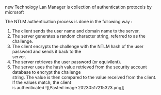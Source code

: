new Technology Lan Manager is collection of authentication protocols by microsoft

The NTLM authentication process is done in the following way :  
1. The client sends the user name and domain name to the server.  
2. The server generates a random character string, referred to as the challenge.  
3. The client encrypts the challenge with the NTLM hash of the user password and sends it back to the  
server.  
4. The server retrieves the user password (or equivilent).  
5. The server uses the hash value retrieved from the security account database to encrypt the challenge  
string. The value is then compared to the value received from the client. If the values match, the client  
is authenticated
![[Pasted image 20230517215323.png]]
